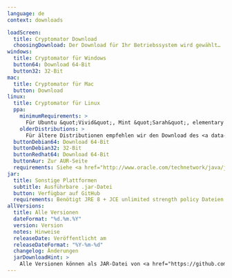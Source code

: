 ```yaml
---
language: de
context: downloads

loadScreen:
  title: Cryptomator Download
  choosingDownload: Der Download für Ihr Betriebssystem wird gewählt…
windows:
  title: Cryptomator für Windows
  button64: Download 64-Bit
  button32: 32-Bit
mac:
  title: Cryptomator für Mac
  button: Download
linux:
  title: Cryptomator für Linux
  ppa:
    minimumRequirements: >
      Für Ubuntu &quot;Vivid&quot;, Mint &quot;Sarah&quot;, elementary OS &quot;Loki&quot; oder sonstige Ubuntu-basierende Distributionen von 15.04 aufwärts
    olderDistributions: >
      Für ältere Distributionen empfehlen wir den Download des <a data-toggle="collapse" data-parent="#linuxDownloadPanel" href="#linuxDownloadDeb">.deb-Pakets</a>.
  buttonDebian64: Download 64-Bit
  buttonDebian32: 32-Bit
  buttonRedhat64: Download 64-Bit
  buttonAur: Zur AUR-Seite
  requirements: Siehe <a href="http://www.oracle.com/technetwork/java/javase/certconfig-2095354.html" target="_blank">detaillierte Systemanforderungen</a>
jar:
  title: Sonstige Plattformen
  subtitle: Ausführbare .jar-Datei
  button: Verfügbar auf GitHub
  requirements: Benötigt JRE 8 + JCE unlimited strength policy Dateien
allVersions:
  title: Alle Versionen
  dateFormat: "%d.%m.%Y"
  version: Version
  notes: Hinweise
  releaseDate: Veröffentlicht am
  releaseDateFormat: "%Y-%m-%d"
  changelog: Änderungen
  jarDownloadHint: >
    Alle Versionen können als JAR-Datei von <a href="https://github.com/cryptomator/cryptomator/releases" target="_blank" role="button">GitHub Releases</a> heruntergeladen werden.
---
```

